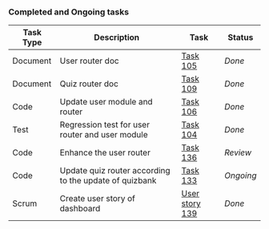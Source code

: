 ### Completed and Ongoing tasks

| Task Type | Description | Task      | Status       |
| ----------- | -----------|------------|------------|
| Document   | User router doc | [Task 105](https://github.com/MUN-COMP6905/project-eteam/issues/105) | *Done* | 
| Document   | Quiz router doc | [Task 109](https://github.com/MUN-COMP6905/project-eteam/issues/109) | *Done* | 
| Code   | Update user module and router | [Task 106](https://github.com/MUN-COMP6905/project-eteam/issues/106) | *Done* | 
| Test   | Regression test for user router and user module | [Task 104](https://github.com/MUN-COMP6905/project-eteam/issues/104) | *Done* | 
| Code   | Enhance the user router | [Task 136](https://github.com/MUN-COMP6905/project-eteam/issues/136) | *Review* | 
| Code   | Update quiz router according to the update of quizbank | [Task 133](https://github.com/MUN-COMP6905/project-eteam/issues/133) | *Ongoing* |
| Scrum   | Create user story of dashboard | [User story 139](https://github.com/MUN-COMP6905/project-eteam/issues/139) | *Done* | 
